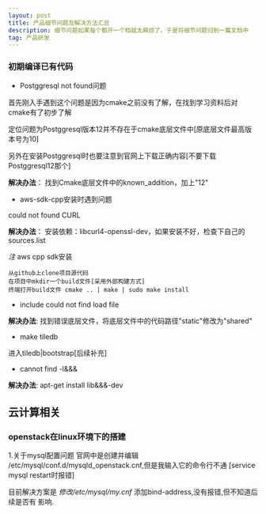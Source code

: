 ```yaml
---
layout: post
title: 产品细节问题及解决方法汇总
description: 细节问题如果每个都开一个档就太麻烦了，于是将细节问题归到一篇文档中
tag: 产品研发
---
```


### 初期编译已有代码

* Postggresql not found问题

首先刚入手遇到这个问题是因为cmake之前没有了解，在找到学习资料后对cmake有了初步了解

定位问题为Postggresql版本12并不存在于cmake底层文件中[原底层文件最高版本号为10]

另外在安装Postggresql时也要注意到官网上下载正确内容[不要下载Postggresql12那个]

**解决办法**：
找到Cmake底层文件中的known_addition，加上"12"

* aws-sdk-cpp安装时遇到问题

could not found CURL

**解决办法**：
安装依赖：libcurl4-openssl-dev，如果安装不好，检查下自己的sources.list

*注* aws cpp sdk安装

    从github上clone项目源代码
    在项目中mkdir一个build文件[采用外部构建方式]
    终端打开build文件 cmake .. | make | sudo make install


* include could not find load file

**解决办法**:
找到错误底层文件，将底层文件中的代码路径"static"修改为"shared"

* make tiledb

进入tiledb|bootstrap[后续补充]

* cannot find -l&&&

**解决办法**:
apt-get install lib&&&-dev


## 云计算相关
### openstack在linux环境下的搭建

1.关于mysql配置问题
官网中是创建并编辑 /etc/mysql/conf.d/mysqld_openstack.cnf,但是我输入它的命令行不通
[service mysql restart时报错]

目前解决方案是 *修改/etc/mysql/my.cnf* 添加bind-address,没有报错,但不知道后续是否有
影响.
